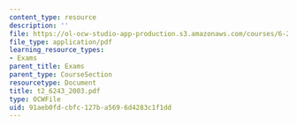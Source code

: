 ```yaml
---
content_type: resource
description: ''
file: https://ol-ocw-studio-app-production.s3.amazonaws.com/courses/6-243j-dynamics-of-nonlinear-systems-fall-2003/91aeb0fdcbfc127ba5696d4283c1f1dd_t2_6243_2003.pdf
file_type: application/pdf
learning_resource_types:
- Exams
parent_title: Exams
parent_type: CourseSection
resourcetype: Document
title: t2_6243_2003.pdf
type: OCWFile
uid: 91aeb0fd-cbfc-127b-a569-6d4283c1f1dd
---
```

